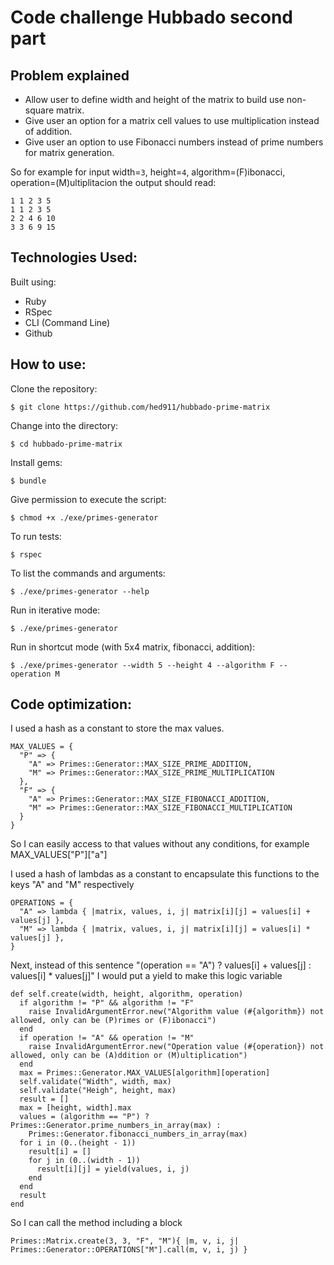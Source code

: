 # Code challenge Hubbado second part

## Problem explained

- Allow user to define width and height of the matrix to build use non-square matrix.
- Give user an option for a matrix cell values to use multiplication instead of addition.
- Give user an option to use Fibonacci numbers instead of prime numbers for matrix generation.

So for example for input width=`3`, height=`4`, algorithm=(F)ibonacci, operation=(M)ultiplitacion the output should read:

```shell
1 1 2 3 5
1 1 2 3 5
2 2 4 6 10
3 3 6 9 15
```

## Technologies Used:

Built using:

- Ruby
- RSpec
- CLI (Command Line)
- Github

## How to use:

Clone the repository:

```shell
$ git clone https://github.com/hed911/hubbado-prime-matrix
```

Change into the directory:

```shell
$ cd hubbado-prime-matrix
```

Install gems:

```shell
$ bundle
```

Give permission to execute the script:

```shell
$ chmod +x ./exe/primes-generator
```

To run tests:

```shell
$ rspec
```

To list the commands and arguments:

```shell
$ ./exe/primes-generator --help
```

Run in iterative mode:

```shell
$ ./exe/primes-generator
```

Run in shortcut mode (with 5x4 matrix, fibonacci, addition):

```shell
$ ./exe/primes-generator --width 5 --height 4 --algorithm F --operation M
```

## Code optimization:

I used a hash as a constant to store the max values.

```shell
MAX_VALUES = {
  "P" => {
    "A" => Primes::Generator::MAX_SIZE_PRIME_ADDITION,
    "M" => Primes::Generator::MAX_SIZE_PRIME_MULTIPLICATION
  },
  "F" => {
    "A" => Primes::Generator::MAX_SIZE_FIBONACCI_ADDITION,
    "M" => Primes::Generator::MAX_SIZE_FIBONACCI_MULTIPLICATION
  }
}
```

So I can easily access to that values without any conditions, for example MAX_VALUES["P"]["a"]

I used a hash of lambdas as a constant to encapsulate this functions to the keys "A" and "M" respectively

```shell
OPERATIONS = {
  "A" => lambda { |matrix, values, i, j| matrix[i][j] = values[i] + values[j] },
  "M" => lambda { |matrix, values, i, j| matrix[i][j] = values[i] * values[j] },
}
```

Next, instead of this sentence "(operation == "A") ? values[i] + values[j] : values[i] \* values[j]"
I would put a yield to make this logic variable

```shell
def self.create(width, height, algorithm, operation)
  if algorithm != "P" && algorithm != "F"
    raise InvalidArgumentError.new("Algorithm value (#{algorithm}) not allowed, only can be (P)rimes or (F)ibonacci")
  end
  if operation != "A" && operation != "M"
    raise InvalidArgumentError.new("Operation value (#{operation}) not allowed, only can be (A)ddition or (M)ultiplication")
  end
  max = Primes::Generator.MAX_VALUES[algorithm][operation]
  self.validate("Width", width, max)
  self.validate("Heigh", height, max)
  result = []
  max = [height, width].max
  values = (algorithm == "P") ? Primes::Generator.prime_numbers_in_array(max) :
    Primes::Generator.fibonacci_numbers_in_array(max)
  for i in (0..(height - 1))
    result[i] = []
    for j in (0..(width - 1))
      result[i][j] = yield(values, i, j)
    end
  end
  result
end
```

So I can call the method including a block

```shell
Primes::Matrix.create(3, 3, "F", "M"){ |m, v, i, j| Primes::Generator::OPERATIONS["M"].call(m, v, i, j) }
```
